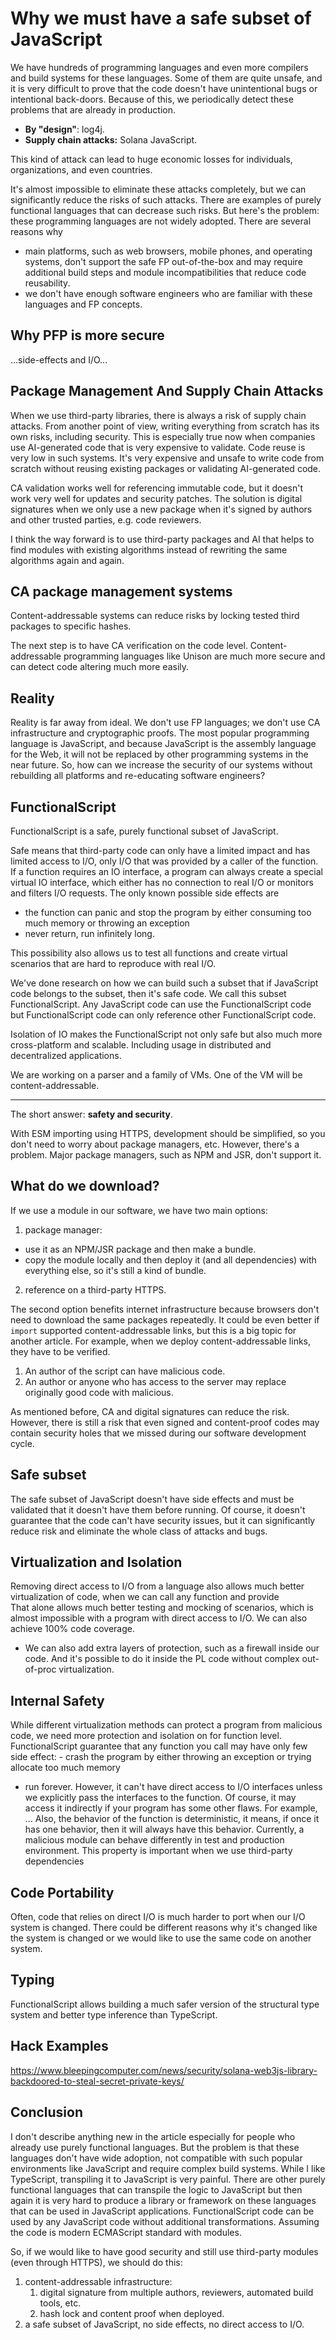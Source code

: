 # Why we must have a safe subset of JavaScript

We have hundreds of programming languages and even more compilers and build systems for these languages. Some of them are quite unsafe, and it is very difficult to prove that the code doesn't have unintentional bugs or intentional back-doors. Because of this, we periodically detect these problems that are already in production.

- **By "design"**: log4j.
- **Supply chain attacks:** Solana JavaScript.

This kind of attack can lead to huge economic losses for individuals, organizations, and even countries.

It's almost impossible to eliminate these attacks completely, but we can significantly reduce the risks of such attacks. There are examples of purely functional languages that can decrease such risks. But here's the problem: these programming languages are not widely adopted. There are several reasons why

- main platforms, such as web browsers, mobile phones, and operating systems, don't support the safe FP out-of-the-box and may require additional build steps and module incompatibilities that reduce code reusability.
- we don't have enough software engineers who are familiar with these languages and FP concepts.

## Why PFP is more secure 

...side-effects and I/O...

## Package Management And Supply Chain Attacks

When we use third-party libraries, there is always a risk of supply chain attacks. From another point of view, writing everything from scratch has its own risks, including security. This is especially true now when companies use AI-generated code that is very expensive to validate. Code reuse is very low in such systems. It's very expensive and unsafe to write code from scratch without reusing existing packages or validating AI-generated code. 

CA validation works well for referencing immutable code, but it doesn't work very well for updates and security patches. The solution is digital signatures when we only use a new package when it's signed by authors and other trusted parties, e.g. code reviewers.  

I think the way forward is to use third-party packages and AI that helps to find modules with existing algorithms instead of rewriting the same algorithms again and again.

## CA package management systems 

Content-addressable systems can reduce risks by locking tested third packages to specific hashes. 

The next step is to have CA verification on the code level. Content-addressable programming languages like Unison are much more secure and can detect code altering much more easily.

## Reality

Reality is far away from ideal. We don't use FP languages; we don't use CA infrastructure and cryptographic proofs. The most popular programming language is JavaScript, and because JavaScript is the assembly language for the Web, it will not be replaced by other programming systems in the near future. So, how can we increase the security of our systems without rebuilding all platforms and re-educating software engineers? 

## FunctionalScript

FunctionalScript is a safe, purely functional subset of JavaScript.

Safe means that third-party code can only have a limited impact and has limited access to I/O, only I/O that was provided by a caller of the function. If a function requires an IO interface, a program can always create a special virtual IO interface, which either has no connection to real I/O or monitors and filters I/O requests. The only known possible side effects are

- the function can panic and stop the program by either consuming too much memory or throwing an exception
- never return, run infinitely long.

This possibility also allows us to test all functions and create virtual scenarios that are hard to reproduce with real I/O. 

We've done research on how we can build such a subset that if JavaScript code belongs to the subset, then it's safe code. We call this subset FunctionalScript. Any JavaScript code can use the FunctionalScript code but FunctionalScript code can only reference other FunctionalScript code. 

Isolation of IO makes the FunctionalScript not only safe but also much more cross-platform and scalable. Including usage in distributed and decentralized applications.

We are working on a parser and a family of VMs. One of the VM will be content-addressable.

------------------

The short answer: **safety and security**.

With ESM importing using HTTPS, development should be simplified, so you don't need to worry about package managers, etc. However, there's a problem.
Major package managers, such as NPM and JSR, don't support it.

## What do we download?

If we use a module in our software, we have two main options:

1. package manager:
  - use it as an NPM/JSR package and then make a bundle.
  - copy the module locally and then deploy it (and all dependencies) with everything else, so it's still a kind of bundle.
2. reference on a third-party HTTPS.

The second option benefits internet infrastructure because browsers don't need to download the same packages repeatedly. It could be even better if `import` supported content-addressable links, but this is a big topic for another article. For example, when we deploy content-addressable links, they have to be verified.

1. An author of the script can have malicious code.
2. An author or anyone who has access to the server may replace originally good code with malicious.

As mentioned before, CA and digital signatures can reduce the risk. However, there is still a risk that even signed and content-proof codes may contain security holes that we missed during our software development cycle.

## Safe subset

The safe subset of JavaScript doesn't have side effects and must be validated that it doesn't have them before running. Of course, it doesn't guarantee that the code can't have security issues, but it can significantly reduce risk and eliminate the whole class of attacks and bugs.

## Virtualization and Isolation

Removing direct access to I/O from a language also allows much better virtualization of code, when we can call any function and provide  
That alone allows much better testing and mocking of scenarios, which is almost impossible with a program with direct access to I/O. We can also achieve 100% code coverage.
- We can also add extra layers of protection, such as a firewall inside our code.
And it's possible to do it inside the PL code without complex out-of-proc virtualization.

## Internal Safety

While different virtualization methods can protect a program from malicious code, we need more protection and isolation on for function level. FunctionalScript guarantee that any function you call may have only few side effect: - crash the program by either throwing an exception or trying allocate too much memory
- run forever.
However, it can't have direct access to I/O interfaces unless we explicitly pass the interfaces to the function. Of course, it may access it indirectly if your program has some other flaws. For example, ...
Also, the behavior of the function is deterministic, it means, if once it has one behavior, then it will always have this behavior. Currently, a malicious module can behave differently in test and production environment.
This property is important when we use third-party dependencies


## Code Portability

Often, code that relies on direct I/O is much harder to port when our I/O system is changed. There could be different reasons why it's changed like the system is changed or we would like to use the same code on another system.

## Typing

FunctionalScript allows building a much safer version of the structural type system and better type inference than TypeScript.

## Hack Examples

https://www.bleepingcomputer.com/news/security/solana-web3js-library-backdoored-to-steal-secret-private-keys/

## Conclusion

I don't describe anything new in the article especially for people who already use purely functional languages. But the problem is that these languages don't have wide adoption, not compatible with such popular environments like JavaScript and require complex build systems. While I like TypeScript, transpiling it to JavaScript is very painful. There are other purely functional languages that can transpile the logic to JavaScript but then again it is very hard to produce a library or framework on these languages that can be used in JavaScript applications. FunctionalScript code can be used by any JavaScript code without additional transformations. Assuming the code is modern ECMAScript standard with modules.

So, if we would like to have good security and still use third-party modules (even through HTTPS), we should do this:

1. content-addressable infrastructure:
    1. digital signature from multiple authors, reviewers, automated build tools, etc.
    2. hash lock and content proof when deployed.
2. a safe subset of JavaScript, no side effects, no direct access to I/O.
